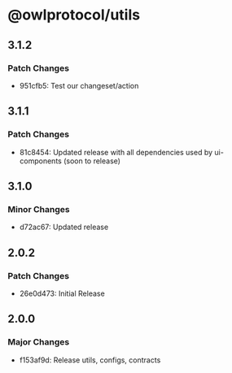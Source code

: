 # @owlprotocol/utils

## 3.1.2

### Patch Changes

-   951cfb5: Test our changeset/action

## 3.1.1

### Patch Changes

-   81c8454: Updated release with all dependencies used by ui-components (soon to release)

## 3.1.0

### Minor Changes

-   d72ac67: Updated release

## 2.0.2

### Patch Changes

-   26e0d473: Initial Release

## 2.0.0

### Major Changes

-   f153af9d: Release utils, configs, contracts
